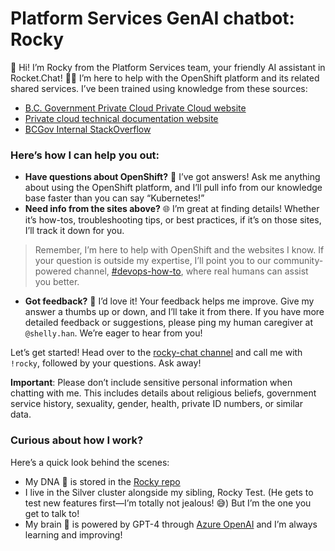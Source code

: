 # Platform Services GenAI chatbot: Rocky

🎉 Hi! I’m Rocky from the Platform Services team, your friendly AI assistant in Rocket.Chat! 🤖✨ I’m here to help with the OpenShift platform and its related shared services. I’ve been trained using knowledge from these sources:
- [B.C. Government Private Cloud Private Cloud website](http://digital.gov.bc.ca/cloud/services/private)
- [Private cloud technical documentation website](https://developer.gov.bc.ca/docs/default/component/platform-developer-docs/)
- [BCGov Internal StackOverflow](https://stackoverflow.developer.gov.bc.ca/)


### Here’s how I can help you out:

- **Have questions about OpenShift?** 🤔 I’ve got answers! Ask me anything about using the OpenShift platform, and I’ll pull info from our knowledge base faster than you can say “Kubernetes!”
- **Need info from the sites above?** 🌐 I’m great at finding details! Whether it’s how-tos, troubleshooting tips, or best practices, if it’s on those sites, I’ll track it down for you.

> Remember, I’m here to help with OpenShift and the websites I know. If your question is outside my expertise, I’ll point you to our community-powered channel, [#devops-how-to](https://chat.developer.gov.bc.ca/channel/devops-how-to), where real humans can assist you better.

- **Got feedback?** 💬 I’d love it! Your feedback helps me improve. Give my answer a thumbs up or down, and I’ll take it from there. If you have more detailed feedback or suggestions, please ping my human caregiver at `@shelly.han`. We’re eager to hear from you! 

Let’s get started! Head over to the [rocky-chat channel](https://chat.developer.gov.bc.ca/channel/rocky-chat) and call me with `!rocky`, followed by your questions. Ask away!

**Important**: Please don’t include sensitive personal information when chatting with me. This includes details about religious beliefs, government service history, sexuality, gender, health, private ID numbers, or similar data.

### Curious about how I work?

Here’s a quick look behind the scenes:
- My DNA 🧬 is stored in the [Rocky repo](https://github.com/bcgov/rockychat)
- I live in the Silver cluster alongside my sibling, Rocky Test. (He gets to test new features first—I’m totally not jealous! 😅) But I’m the one you get to talk to!
- My brain 🧠 is powered by GPT-4 through [Azure OpenAI](https://azure.microsoft.com/en-us/products/ai-services/openai-service) and I’m always learning and improving!
